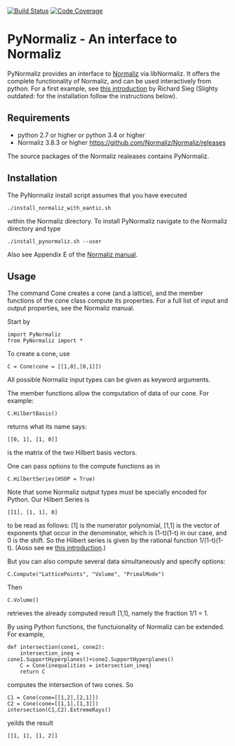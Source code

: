 [![Build Status](https://travis-ci.org/Normaliz/PyNormaliz.svg)](https://travis-ci.org/Normaliz/PyNormaliz)
[![Code Coverage](https://codecov.io/github/Normaliz/PyNormaliz/coverage.svg)](https://codecov.io/gh/Normaliz/PyNormaliz)

# PyNormaliz - An interface to Normaliz


PyNormaliz provides an interface to [Normaliz](https://www.normaliz.uni-osnabrueck.de) via libNormaliz.
It offers the complete functionality of Normaliz, and can be used interactively from python.
For a first example, see [this introduction](doc/PyNormaliz_Tutorial.pdf) by Richard Sieg (Slighty outdated: for the installation follow the instructions below).


## Requirements

* python 2.7 or higher or python 3.4 or higher
* Normaliz 3.8.3 or higher <https://github.com/Normaliz/Normaliz/releases>

The source packages of the Normaliz realeases contains PyNormaliz.

## Installation

The PyNormaliz install script assumes that you have executed

    ./install_normaliz_with_eantic.sh

within the Normaliz directory. To install PyNormaliz navigate to the Normaliz directory and type

    ./install_pynormaliz.sh --user

Also see Appendix E of the
[Normaliz manual](https://github.com/Normaliz/Normaliz/blob/master/doc/Normaliz.pdf).

## Usage

The command Cone creates a cone (and a lattice), and the member functions
of the cone class compute its properties. For a full list of input and output
properties, see the Normaliz manual.

Start by

    import PyNormaliz
    from PyNormaliz import *

To create a cone, use

    C = Cone(cone = [[1,0],[0,1]])


All possible Normaliz input types can be given as keyword arguments.

The member functions allow the computation of data of our cone.  For example:

    C.HilbertBasis()

returns what its name says:

    [[0, 1], [1, 0]]

is the matrix of the two Hilbert basis vectors.

One can pass options to the compute functions as in

    C.HilbertSeries(HSOP = True)

Note that some Normaliz output types must be specially encoded for Python. Our Hilbert Series is

    [[1], [1, 1], 0]

to be read as follows: [1] is the numerator polynomial, [1,1] is the vector of exponents tjhat occur in the denominator, which is (1-t)(1-t) in our case, and 0 is the shift.  So the Hilbert series is given by the rational function 1/(1-t)(1-t). (Aoso see ee [this introduction](doc/PyNormaliz_Tutorial.pdf).)

But you can also compute several data simultaneously and specify options:

    C.Compute("LatticePoints", "Volume", "PrimalMode")
    
Then

    C.Volume()
    
retrieves the already computed result [1,1], namely the fraction 1/1 = 1.

By using Python functions, the functuionality of Normaliz can be extended. For example, 
    
    def intersection(cone1, cone2):
        intersection_ineq = cone1.SupportHyperplanes()+cone2.SupportHyperplanes()
        C = Cone(inequalities = intersection_ineq)
        return C
        
computes the intersection of two cones. So

    C1 = Cone(cone=[[1,2],[2,1]])
    C2 = Cone(cone=[[1,1],[1,3]])
    intersection(C1,C2).ExtremeRays()
    
yeilds the result

    [[1, 1], [1, 2]]
